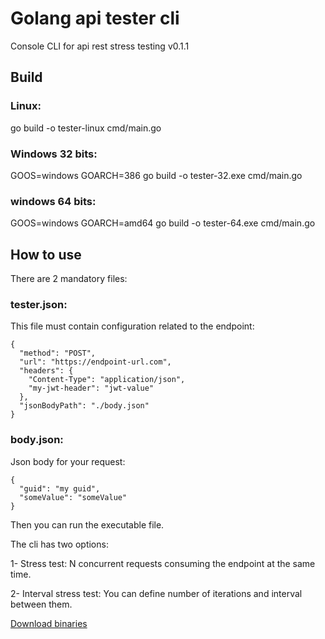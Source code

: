 # Golang api tester cli

Console CLI for api rest stress testing v0.1.1

## Build


### Linux: 

go build -o tester-linux cmd/main.go

### Windows 32 bits:

GOOS=windows GOARCH=386 go build -o tester-32.exe cmd/main.go 

### windows 64 bits:

GOOS=windows GOARCH=amd64 go build -o tester-64.exe cmd/main.go 


## How to use

There are 2 mandatory files:

### tester.json: 
This file must contain configuration related to the endpoint:
```
{
  "method": "POST",
  "url": "https://endpoint-url.com",
  "headers": {
    "Content-Type": "application/json",
    "my-jwt-header": "jwt-value"
  },
  "jsonBodyPath": "./body.json"
}
```



### body.json: 
Json body for your request:
```
{
  "guid": "my guid",
  "someValue": "someValue"
}
```

Then you can run the executable file.

The cli has two options:

1- Stress test: N concurrent requests consuming the endpoint at the same time.

2- Interval stress test: You can define number of iterations and interval between them.


[Download binaries](https://github.com/deidelson/go-api-tester/releases/download/v0.0.1/tester.zip)

